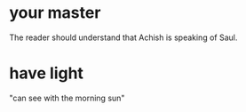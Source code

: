 # your master

The reader should understand that Achish is speaking of Saul.

# have light

"can see with the morning sun"

